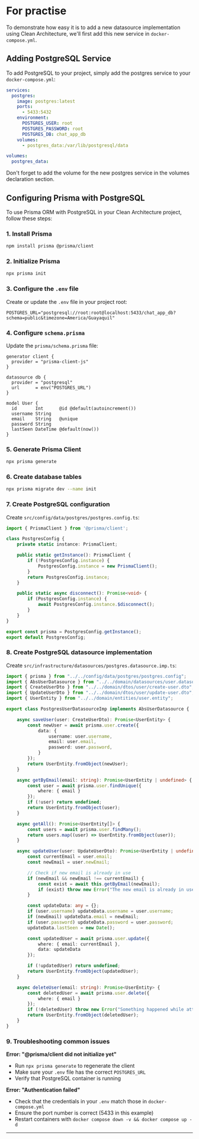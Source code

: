 # For practise

To demonstrate how easy it is to add a new datasource implementation using Clean Architecture, we'll first add this new service in `docker-compose.yml`.

## Adding PostgreSQL Service

To add PostgreSQL to your project, simply add the postgres service to your `docker-compose.yml`:

```yml
services:
  postgres:
    image: postgres:latest
    ports:
      - 5433:5432
    environment:
      POSTGRES_USER: root
      POSTGRES_PASSWORD: root
      POSTGRES_DB: chat_app_db
    volumes:
      - postgres_data:/var/lib/postgresql/data

volumes:
  postgres_data:
```

Don't forget to add the volume for the new postgres service in the volumes declaration section.

## Configuring Prisma with PostgreSQL

To use Prisma ORM with PostgreSQL in your Clean Architecture project, follow these steps:

### 1. Install Prisma
```bash
npm install prisma @prisma/client
```

### 2. Initialize Prisma
```bash
npx prisma init
```

### 3. Configure the `.env` file
Create or update the `.env` file in your project root:
```
POSTGRES_URL="postgresql://root:root@localhost:5433/chat_app_db?schema=public&timezone=America/Guayaquil"
```

### 4. Configure `schema.prisma`
Update the `prisma/schema.prisma` file:
```prisma
generator client {
  provider = "prisma-client-js"
}

datasource db {
  provider = "postgresql"
  url      = env("POSTGRES_URL")
}

model User {
  id       Int      @id @default(autoincrement())
  username String
  email    String   @unique
  password String
  lastSeen DateTime @default(now())
}
```

### 5. Generate Prisma Client
```bash
npx prisma generate
```

### 6. Create database tables
```bash
npx prisma migrate dev --name init
```

### 7. Create PostgreSQL configuration
Create `src/config/data/postgres/postgres.config.ts`:
```typescript
import { PrismaClient } from '@prisma/client';

class PostgresConfig {
    private static instance: PrismaClient;

    public static getInstance(): PrismaClient {
        if (!PostgresConfig.instance) {
            PostgresConfig.instance = new PrismaClient();
        }
        return PostgresConfig.instance;
    }

    public static async disconnect(): Promise<void> {
        if (PostgresConfig.instance) {
            await PostgresConfig.instance.$disconnect();
        }
    }
}

export const prisma = PostgresConfig.getInstance();
export default PostgresConfig;
```

### 8. Create PostgreSQL datasource implementation
Create `src/infrastructure/datasources/postgres.datasource.imp.ts`:
```typescript
import { prisma } from "../../config/data/postgres/postgres.config";
import { AbsUserDatasource } from "../../domain/datasources/user.datasource";
import { CreateUserDto } from "../../domain/dtos/user/create-user.dto";
import { UpdateUserDto } from "../../domain/dtos/user/update-user.dto";
import { UserEntity } from "../../domain/entities/user.entity";

export class PostgresUserDatasourceImp implements AbsUserDatasource {

    async saveUser(user: CreateUserDto): Promise<UserEntity> {
        const newUser = await prisma.user.create({
            data: {
                username: user.username,
                email: user.email,
                password: user.password,
            }
        });
        return UserEntity.fromObject(newUser);
    }

    async getByEmail(email: string): Promise<UserEntity | undefined> {
        const user = await prisma.user.findUnique({
            where: { email }
        });
        if (!user) return undefined;
        return UserEntity.fromObject(user);
    }

    async getAll(): Promise<UserEntity[]> {
        const users = await prisma.user.findMany();
        return users.map((user) => UserEntity.fromObject(user));
    }

    async updateUser(user: UpdateUserDto): Promise<UserEntity | undefined> {
        const currentEmail = user.email;
        const newEmail = user.newEmail;

        // Check if new email is already in use
        if (newEmail && newEmail !== currentEmail) {
            const exist = await this.getByEmail(newEmail);
            if (exist) throw new Error("The new email is already in use");
        }

        const updateData: any = {};
        if (user.username) updateData.username = user.username;
        if (newEmail) updateData.email = newEmail;
        if (user.password) updateData.password = user.password;
        updateData.lastSeen = new Date();

        const updatedUser = await prisma.user.update({
            where: { email: currentEmail },
            data: updateData
        });

        if (!updatedUser) return undefined;
        return UserEntity.fromObject(updatedUser);
    }

    async deleteUser(email: string): Promise<UserEntity> {
        const deletedUser = await prisma.user.delete({
            where: { email }
        });
        if (!deletedUser) throw new Error("Something happened while attempting to delete data");
        return UserEntity.fromObject(deletedUser);
    }
}
```

### 9. Troubleshooting common issues

**Error: "@prisma/client did not initialize yet"**
- Run `npx prisma generate` to regenerate the client
- Make sure your `.env` file has the correct `POSTGRES_URL`
- Verify that PostgreSQL container is running

**Error: "Authentication failed"**
- Check that the credentials in your `.env` match those in `docker-compose.yml`
- Ensure the port number is correct (5433 in this example)
- Restart containers with `docker compose down -v && docker compose up -d`

---

